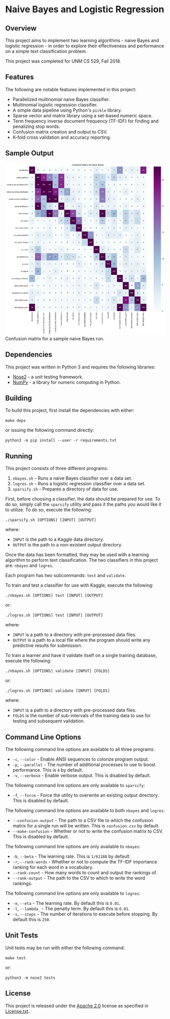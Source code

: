 Naive Bayes and Logistic Regression
=========================

Overview
--------
This project aims to implement two learning algorithms - naive Bayes and
logistic regression - in order to explore their effectiveness and performance on
a simple text classification problem.

This project was completed for UNM CS 529, Fall 2018.

Features
--------
The following are notable features implemented in this project:

 * Parallelized multinomial naive Bayes classifier.
 * Multinomial logistic regression classifier.
 * A simple data pipeline using Python's `pickle` library.
 * Sparse vector and matrix library using a set-based numeric space.
 * Term frequency inverse document frequency (TF-IDF) for finding and penalizing
   stop words.
 * Confusion matrix creation and output to CSV.
 * K-fold cross validation and accuracy reporting.

Sample Output
-------------
![Naive Bayes Confusion Matrix](images/bayes_ccfm.png)
Confusion matrix for a sample naive Bayes run.

Dependencies
------------
This project was written in Python 3 and requires the following libraries:

 * [Nose2](https://github.com/nose-devs/nose2) - a unit testing framework.
 * [NumPy](http://www.numpy.org/) - a library for numeric computing in Python.

Building
--------
To build this project, first install the dependencies with either:

```make deps```

or issuing the following command directly:

````python3 -m pip install --user -r requirements.txt````

Running
-------
This project consists of three different programs:
  1. `nbayes.sh` - Runs a naive Bayes classifier over a data set.
  2. `logres.sh` - Runs a logistic regression classifier over a data set.
  3. `sparsify.sh` - Prepares a directory of data for use.

First, before choosing a classifier, the data should be prepared for use.  To do
so, simply call the `sparsify` utility and pass it the paths you would like it
to utilize.  To do so, execute the following:

```./sparsify.sh [OPTIONS] [INPUT] [OUTPUT]```

where:

 * `INPUT` is the path to a Kaggle data directory.
 * `OUTPUT` is the path to a non-existent output directory.

Once the data has been formatted, they may be used with a learning algorithm to
perform text classification.  The two classifiers in this project are: `nbayes`
and `logres`.

Each program has two subcommands: `test` and `validate`.

To train and test a classifier for use with Kaggle, execute the following:

```./nbayes.sh [OPTIONS] test [INPUT] [OUTPUT]```

or:

```./logres.sh [OPTIONS] test [INPUT] [OUTPUT]```

where:

 * `INPUT` is a path to a directory with pre-processed data files.
 * `OUTPUT` is a path to a local file where the program should write any 
 predictive results for submission.

To train a learner and have it validate itself on a single training database,
 execute the following:
 
 ```./nbayes.sh [OPTIONS] validate [INPUT] [FOLDS]```
 
 or:

 ```./logres.sh [OPTIONS] validate [INPUT] [FOLDS]```

where:

 * `INPUT` is a path to a directory with pre-processed data files.
 * `FOLDS` is the number of sub-intervals of the training data to use for
   testing and subsequent validation.

Command Line Options
--------------------
The following command line options are available to all three programs:

 * `-c`, `--color` - Enable ANSI sequences to colorize program output.
 * `-p`, `--parallel` - The number of additional processes to use to boost
   performance.  This is `4` by default.
 * `-v`, `--verbose` - Enable verbose output.  This is disabled by default.

The following command line options are only available to `sparsify`:

 * `-f`, `--force` - Force the utility to overwrite an existing output
   directory.  This is disabled by default.

The following command line options are available to both `nbayes` and `logres`:
 * `--confusion-output` - The path to a CSV file to which the confusion matrix
   for a single run will be written.  This is `confusion.csv` by default.
 * `--make-confusion` - Whether or not to write the confusion matrix to CSV.
   This is disabled by default.

The following command line options are only available to `nbayes`:
 * `-b`, `--beta` - The learning rate.  This is `1/61188` by default.
 * `-r`, `--rank-words` - Whether or not to compute the TF-IDF importance
   ranking for each word in a vocabulary.
 * `--rank-count` - How many words to count and output the rankings of.
 * `--rank-output` - The path to the CSV to which to write the word rankings.

The following command line options are only available to `logres`:
 * `-e`, `--eta` - The learning rate.  By default this is `0.01`.
 * `-l`, `--lambda_` - The penalty term.  By default this is `0.01`.
 * `-s`, `--steps` - The number of iterations to execute before stopping.  By
   default this is `250`.

Unit Tests
----------
Unit tests may be run with either the following command:

```make test```

or:

```python3 -m nose2 tests```

License
-------
This project is released under the 
[Apache 2.0](https://www.apache.org/licenses/LICENSE-2.0) license as 
specified in [License.txt](License.txt).
